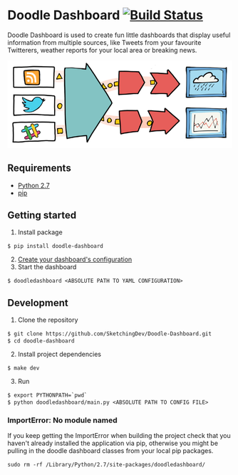 # Doodle Dashboard [![Build Status](https://travis-ci.org/SketchingDev/Doodle-Dashboard.svg?branch=master)](https://travis-ci.org/SketchingDev/Doodle-Dashboard)

Doodle Dashboard is used to create fun little dashboards that display useful information from multiple sources, like
Tweets from your favourite Twitterers, weather reports for your local area or breaking news.

![High level diagram of messages flowing through framework](docs/images/flow-diagram.png?raw=true)

## Requirements

  * [Python 2.7](https://www.python.org/downloads/)
  * [pip](https://pip.pypa.io/en/stable/installing/)

## Getting started

  1. Install package
```
$ pip install doodle-dashboard
```
  2. [Create your dashboard's configuration](https://github.com/SketchingDev/Doodle-Dashboard/wiki/Create-a-dashboard)
  3. Start the dashboard
```
$ doodledashboard <ABSOLUTE PATH TO YAML CONFIGURATION>
```

## Development

1. Clone the repository
```
$ git clone https://github.com/SketchingDev/Doodle-Dashboard.git
$ cd doodle-dashboard
```
2. Install project dependencies
```
$ make dev
```
3. Run
```
$ export PYTHONPATH=`pwd`
$ python doodledashboard/main.py <ABSOLUTE PATH TO CONFIG FILE>
```

### ImportError: No module named

If you keep getting the ImportError when building the project check that you
haven't already installed the application via pip, otherwise you might be pulling
in the doodle dashboard classes from your local pip packages.

```
sudo rm -rf /Library/Python/2.7/site-packages/doodledashboard/
```
